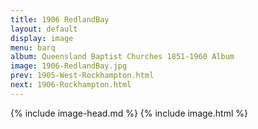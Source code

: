 ```yaml
---
title: 1906 RedlandBay
layout: default
display: image
menu: barq
album: Queensland Baptist Churches 1851-1960 Album
image: 1906-RedlandBay.jpg
prev: 1905-West-Rockhampton.html
next: 1906-Rockhampton.html
---
```

{% include image-head.md %}
{% include image.html %}